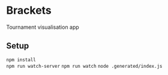 # Brackets

Tournament visualisation app

## Setup

`npm install`<br>
`npm run watch-server`
`npm run watch`
`node .generated/index.js`
